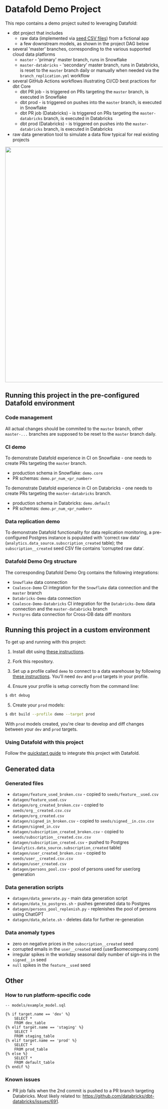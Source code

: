 # Datafold Demo Project

This repo contains a demo project suited to leveraging Datafold:
- dbt project that includes
  - raw data (implemented via [seed CSV files](https://docs.getdbt.com/docs/building-a-dbt-project/seeds)) from a fictional app
  - a few downstream models, as shown in the project DAG below
- several 'master' branches, corresponding to the various supported cloud data platforms
  - `master` - 'primary' master branch, runs in Snowflake
  - `master-databricks` - 'secondary' master branch, runs in Databricks, is reset to the `master` branch daily or manually when needed via the `branch_replication.yml` workflow
- several GitHub Actions workflows illustrating CI/CD best practices for dbt Core
  - dbt PR job - is triggered on PRs targeting the `master` branch, is executed in Snowflake
  - dbt prod - is triggered on pushes into the `master` branch, is executed in Snowflake
  - dbt PR job (Databricks) - is triggered on PRs targeting the `master-databricks` branch, is executed in Databricks
  - dbt prod (Databricks) - is triggered on pushes into the `master-databricks` branch, is executed in Databricks
- raw data generation tool to simulate a data flow typical for real existing projects

<p align="center">
    <img src="img/demo_project_dag.png" width="750">
</p>

## Running this project in the pre-configured Datafold environment

### Code management
All actual changes should be commited to the `master` branch, other `master-...` branches are supposed to be reset to the `master` branch daily.

### CI demo
To demonstrate Datafold experience in CI on Snowflake - one needs to create PRs targeting the `master` branch.
- production schema in Snowflake: `demo.core`
- PR schemas: `demo.pr_num_<pr_number>`

To demonstrate Datafold experience in CI on Databricks - one needs to create PRs targeting the `master-databricks` branch.
- production schema in Databricks: `demo.default`
- PR schemas: `demo.pr_num_<pr_number>`

### Data replication demo

To demonstrate Datafold functionality for data replication monitoring, a pre-configured Postgres instance is populated with 'correct raw data' (`analytics.data_source.subscription_created` table); the `subscription__created` seed CSV file contains 'corrupted raw data'.

### Datafold Demo Org structure
The corresponding Datafold Demo Org contains the following integrations:
- `Snowflake` data connection
- `Coalesce-Demo` CI integration for the `Snowflake` data connection and the `master` branch
- `Databricks-Demo` data connection
- `Coalesce-Demo-Databricks` CI integration for the `Databricks-Demo` data connection and the `master-databricks` branch
- `Postgres` data connection for Cross-DB data diff monitors

## Running this project in a custom environment
To get up and running with this project:
1. Install dbt using [these instructions](https://docs.getdbt.com/docs/installation).

2. Fork this repository.

3. Set up a profile called `demo` to connect to a data warehouse by following [these instructions](https://docs.getdbt.com/docs/configure-your-profile). You'll need `dev` and `prod` targets in your profile.

4. Ensure your profile is setup correctly from the command line:
```bash
$ dbt debug
```

5. Create your `prod` models:
```bash
$ dbt build --profile demo --target prod
```

With `prod` models created, you're clear to develop and diff changes between your `dev` and `prod` targets.

### Using Datafold with this project

Follow the [quickstart guide](https://docs.datafold.com/quickstart_guide) to integrate this project with Datafold.

## Generated data

### Generated files
- `datagen/feature_used_broken.csv` - copied to `seeds/feature__used.csv`
- `datagen/feature_used.csv`
- `datagen/org_created_broken.csv` - copied to `seeds/org__created.csv.csv`
- `datagen/org_created.csv`
- `datagen/signed_in_broken.csv` - copied to `seeds/signed__in.csv.csv`
- `datagen/signed_in.csv`
- `datagen/subscription_created_broken.csv` - copied to `seeds/subscription__created.csv.csv`
- `datagen/subscription_created.csv` - pushed to Postgres (`analytics.data_source.subscription_created` table)
- `datagen/user_created_broken.csv` - copied to `seeds/user__created.csv.csv`
- `datagen/user_created.csv`
- `datagen/persons_pool.csv` - pool of persons used for user/org generation

### Data generation scripts

- `datagen/data_generate.py` - main data generation script
- `datagen/data_to_postgres.sh` - pushes generated data to Postgres 
- `datagen/persons_pool_replenish.py` - replenishes the pool of persons using ChatGPT
- `datagen/data_delete.sh` - deletes data for further re-generation


### Data anomaly types
- zero on negative prices in the `subscription__created` seed
- corrupted emails in the `user__created` seed (user$somecompany.com)
- irregular spikes in the workday seasonal daily number of sign-ins in the `signed__in` seed
- `null` spikes in the `feature__used` seed

## Other

### How to run platform-specific code

```
-- models/example_model.sql

{% if target.name == 'dev' %}
    SELECT *
    FROM dev_table
{% elif target.name == 'staging' %}
    SELECT *
    FROM staging_table
{% elif target.name == 'prod' %}
    SELECT *
    FROM prod_table
{% else %}
    SELECT *
    FROM default_table
{% endif %}

```

### Known issues
- PR job fails when the 2nd commit is pushed to a PR branch targeting Databricks. Most likely related to: https://github.com/databricks/dbt-databricks/issues/691.
